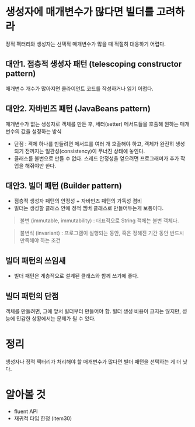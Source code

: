 # 생성자에 매개변수가 많다면 빌더를 고려하라
정적 팩터리와 생성자는 선택적 매개변수가 많을 때 적절히 대응하기 어렵다.

## 대안1. 점층적 생성자 패턴 (telescoping constructor pattern)
매개변수 개수가 많아지면 클라이언트 코드를 작성하거나 읽기 어렵다.

## 대안2. 자바빈즈 패턴 (JavaBeans pattern)
매개변수가 없는 생성자로 객체를 만든 후, 세터(setter) 메서드들을 호출해 원하는 매개변수의 값을 설정하는 방식

+ 단점 : 객체 하나를 만들려면 메서드를 여러 개 호출해야 하고, 객체가 완전히 생성되기 전까지는 일관성(consistency)이 무너진 상태에 놓인다.
+ 클래스를 불변으로 만들 수 없다. 스레드 안정성을 얻으려면 프로그래머가 추가 작업을 해줘야만 한다.

## 대안3. 빌더 패턴 (Builder pattern)
+ 점층적 생성자 패턴의 안정성 + 자바빈즈 패턴의 가독성 겸비
+ 빌더는 생성할 클래스 안에 정적 멤버 클래스로 만들어두는게 보통이다.

> 불변 (immutable, immutability) : 대표적으로 String 객체는 불변 객체다.

> 불변식 (invariant) : 프로그램이 실행되는 동안, 혹은 정해진 기간 동안 반드시 만족해야 하는 조건

## 빌더 패턴의 쓰임새
+ 빌더 패턴은 계층적으로 설계된 클래스와 함께 쓰기에 좋다.


## 빌더 패턴의 단점
객체를 만들려면, 그에 앞서 빌더부터 만들어야 함.
빌더 생성 비용이 크지는 않지만, 성능에 민감한 상황에서는 문제가 될 수 있다.

# 정리 
생성자나 정적 팩터리가 처리해야 할 매개변수가 많다면 빌더 패턴을 선택하는 게 더 낫다.

# 알아볼 것
+ fluent API
+ 재귀적 타입 한정 (item30)
